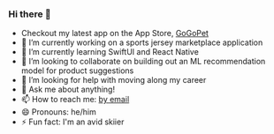 ### Hi there 👋

- Checkout my latest app on the App Store, [GoGoPet](https://apps.apple.com/us/app/gogopet/id1616920906)
- 🔭 I’m currently working on a sports jersey marketplace application
- 🌱 I’m currently learning SwiftUI and React Native
- 👯 I’m looking to collaborate on building out an ML recommendation model for product suggestions
- 🤔 I’m looking for help with moving along my career
- 💬 Ask me about anything!
- 📫 How to reach me: [by email](mailto:aaronkbutler@icloud.com)
- 😄 Pronouns: he/him
- ⚡ Fun fact: I'm an avid skiier
